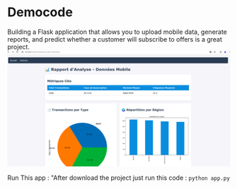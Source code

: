 
# Democode
Building a Flask application that allows you to upload mobile data, generate reports, and predict whether a customer will subscribe to offers is a great project.
![App Flask Analyse données](https://github.com/msylla01/Democode/blob/main/uploads/Pasted%20image.png)

Run This app : "After download the project just run this code : `python app.py`
